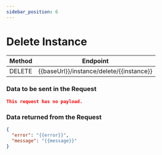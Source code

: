 ```yaml
---
sidebar_position: 6
---
```


# Delete Instance

| Method | Endpoint                                 |
| ------ | ---------------------------------------- |
| DELETE | {{baseUrl}}/instance/delete/{{instance}} |

### Data to be sent in the Request

```json title=Payload
This request has no payload.
```

### Data returned from the Request

```json title=Result
{
  "error": "{{error}}",
  "message": "{{message}}"
}
```
